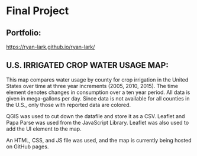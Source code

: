 # Final Project
## Portfolio:
https://ryan-lark.github.io/ryan-lark/

## U.S. IRRIGATED CROP WATER USAGE MAP:
This map compares water usage by county for crop irrigation in the United States over time at three year increments (2005, 2010, 2015). The time element denotes changes in consumption over a ten year period. All data is given in mega-gallons per day. Since data is not available for all counties in the U.S., only those with reported data are colored.

QGIS was used to cut down the datafile and store it as a CSV. Leaflet and Papa Parse was used from the JavaScript Library. Leaflet was also used to add the UI element to the map. 

An HTML, CSS, and JS file was used, and the map is currently being hosted on GitHub pages.